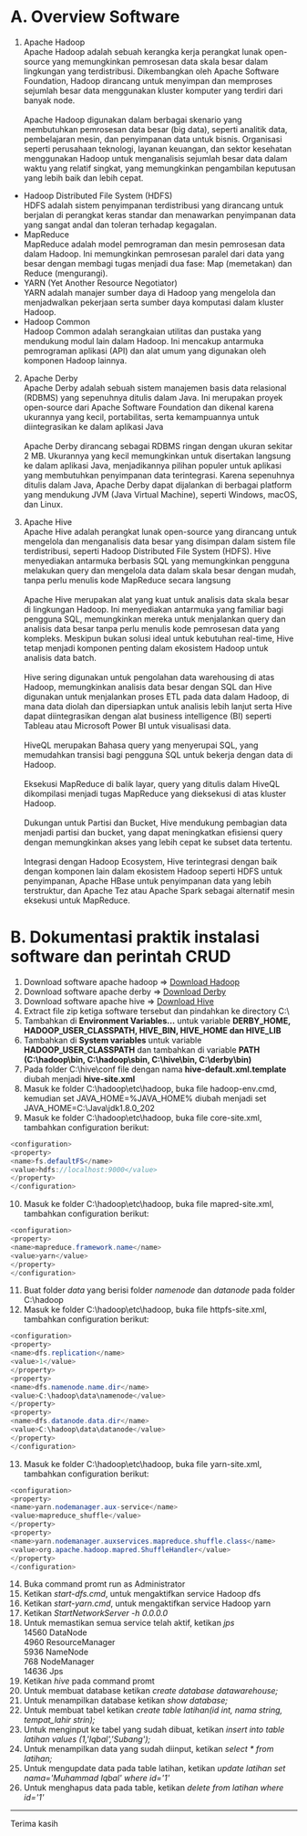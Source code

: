 # A. Overview Software
1. Apache Hadoop <br>
Apache Hadoop adalah sebuah kerangka kerja perangkat lunak open-source yang memungkinkan pemrosesan data skala besar dalam lingkungan yang terdistribusi.  Dikembangkan oleh Apache Software Foundation, Hadoop dirancang untuk menyimpan dan memproses sejumlah besar data menggunakan kluster komputer yang terdiri dari banyak node. <br><br>
Apache Hadoop digunakan dalam berbagai skenario yang membutuhkan pemrosesan data besar (big data), seperti analitik data, pembelajaran mesin, dan penyimpanan data untuk bisnis. Organisasi seperti perusahaan teknologi, layanan keuangan, dan sektor kesehatan menggunakan Hadoop untuk menganalisis sejumlah besar data dalam waktu yang relatif singkat, yang memungkinkan pengambilan keputusan yang lebih baik dan lebih cepat.

* Hadoop Distributed File System (HDFS)<br>
HDFS adalah sistem penyimpanan terdistribusi yang dirancang untuk berjalan di perangkat keras standar dan menawarkan penyimpanan data yang sangat andal dan toleran terhadap kegagalan.
* MapReduce<br>
MapReduce adalah model pemrograman dan mesin pemrosesan data dalam Hadoop. Ini memungkinkan pemrosesan paralel dari data yang besar dengan membagi tugas menjadi dua fase: Map (memetakan) dan Reduce (mengurangi).
* YARN (Yet Another Resource Negotiator)<br>
YARN adalah manajer sumber daya di Hadoop yang mengelola dan menjadwalkan pekerjaan serta sumber daya komputasi dalam kluster Hadoop.
* Hadoop Common<br>
Hadoop Common adalah serangkaian utilitas dan pustaka yang mendukung modul lain dalam Hadoop. Ini mencakup antarmuka pemrograman aplikasi (API) dan alat umum yang digunakan oleh komponen Hadoop lainnya.


2. Apache Derby <br>
Apache Derby adalah sebuah sistem manajemen basis data relasional (RDBMS) yang sepenuhnya ditulis dalam Java. Ini merupakan proyek open-source dari Apache Software Foundation dan dikenal karena ukurannya yang kecil, portabilitas, serta kemampuannya untuk diintegrasikan ke dalam aplikasi Java <br><br>
Apache Derby dirancang sebagai RDBMS ringan dengan ukuran sekitar 2 MB. Ukurannya yang kecil memungkinkan untuk disertakan langsung ke dalam aplikasi Java, menjadikannya pilihan populer untuk aplikasi yang membutuhkan penyimpanan data terintegrasi. Karena sepenuhnya ditulis dalam Java, Apache Derby dapat dijalankan di berbagai platform yang mendukung JVM (Java Virtual Machine), seperti Windows, macOS, dan Linux.

3. Apache Hive <br>
Apache Hive adalah perangkat lunak open-source yang dirancang untuk mengelola dan menganalisis data besar yang disimpan dalam sistem file terdistribusi, seperti Hadoop Distributed File System (HDFS). Hive menyediakan antarmuka berbasis SQL yang memungkinkan pengguna melakukan query dan mengelola data dalam skala besar dengan mudah, tanpa perlu menulis kode MapReduce secara langsung <br><br>
Apache Hive merupakan alat yang kuat untuk analisis data skala besar di lingkungan Hadoop. Ini menyediakan antarmuka yang familiar bagi pengguna SQL, memungkinkan mereka untuk menjalankan query dan analisis data besar tanpa perlu menulis kode pemrosesan data yang kompleks. Meskipun bukan solusi ideal untuk kebutuhan real-time, Hive tetap menjadi komponen penting dalam ekosistem Hadoop untuk analisis data batch. <br><br>
Hive sering digunakan untuk pengolahan data warehousing di atas Hadoop, memungkinkan analisis data besar dengan SQL dan Hive digunakan untuk menjalankan proses ETL pada data dalam Hadoop, di mana data diolah dan dipersiapkan untuk analisis lebih lanjut serta Hive dapat diintegrasikan dengan alat business intelligence (BI) seperti Tableau atau Microsoft Power BI untuk visualisasi data. <br><br>
HiveQL merupakan Bahasa query yang menyerupai SQL, yang memudahkan transisi bagi pengguna SQL untuk bekerja dengan data di Hadoop. <br><br>
Eksekusi MapReduce di balik layar, query yang ditulis dalam HiveQL dikompilasi menjadi tugas MapReduce yang dieksekusi di atas kluster Hadoop. <br><br>
Dukungan untuk Partisi dan Bucket, Hive mendukung pembagian data menjadi partisi dan bucket, yang dapat meningkatkan efisiensi query dengan memungkinkan akses yang lebih cepat ke subset data tertentu. <br><br>
Integrasi dengan Hadoop Ecosystem, Hive terintegrasi dengan baik dengan komponen lain dalam ekosistem Hadoop seperti HDFS untuk penyimpanan, Apache HBase untuk penyimpanan data yang lebih terstruktur, dan Apache Tez atau Apache Spark sebagai alternatif mesin eksekusi untuk MapReduce.<br>


# B. Dokumentasi praktik instalasi software dan perintah CRUD
1. Download software apache hadoop => [Download Hadoop](https://hadoop.apache.org/release/2.7.0.html)
2. Download software apache derby => [Download Derby](https://db.apache.org/derby/releases/release-10_14_2_0.html)
3. Download software apache hive => [Download Hive](https://dlcdn.apache.org/hive/)
4. Extract file zip ketiga software tersebut dan pindahkan ke directory C:\
5. Tambahkan di **Environment Variables…** untuk variable **DERBY_HOME, HADOOP_USER_CLASSPATH, HIVE_BIN, HIVE_HOME dan HIVE_LIB**
6. Tambahkan di **System variables** untuk variable **HADOOP_USER_CLASSPATH** dan tambahkan di variable **PATH (C:\hadoop\bin, C:\hadoop\sbin, C:\hive\bin, C:\derby\bin)**
7. Pada folder C:\hive\conf file dengan nama **hive-default.xml.template** diubah menjadi **hive-site.xml**
8. Masuk ke folder C:\hadoop\etc\hadoop, buka file hadoop-env.cmd, kemudian set JAVA_HOME=%JAVA_HOME% diubah menjadi set JAVA_HOME=C:\Java\jdk1.8.0_202
9. Masuk ke folder C:\hadoop\etc\hadoop, buka file core-site.xml, tambahkan configuration berikut:
```java
<configuration>
<property>
<name>fs.defaultFS</name>
<value>hdfs://localhost:9000</value>
</property>
</configuration>
```
10. Masuk ke folder C:\hadoop\etc\hadoop, buka file mapred-site.xml, tambahkan configuration berikut:
```java
<configuration>
<property>
<name>mapreduce.framework.name</name>
<value>yarn</value>
</property>
</configuration>
```
11. Buat folder *data* yang berisi folder *namenode* dan *datanode* pada folder C:\hadoop
12. Masuk ke folder C:\hadoop\etc\hadoop, buka file httpfs-site.xml, tambahkan configuration berikut:
```java
<configuration>
<property>
<name>dfs.replication</name>
<value>1</value>
</property>
<property>
<name>dfs.namenode.name.dir</name>
<value>C:\hadoop\data\namenode</value>
</property>
<property>
<name>dfs.datanode.data.dir</name>
<value>C:\hadoop\data\datanode</value>
</property>
</configuration>
```
13. Masuk ke folder C:\hadoop\etc\hadoop, buka file yarn-site.xml, tambahkan configuration berikut:
```java
<configuration>
<property>
<name>yarn.nodemanager.aux-service</name>
<value>mapreduce_shuffle</value>
</property>
<property>
<name>yarn.nodemanager.auxservices.mapreduce.shuffle.class</name>
<value>org.apache.hadoop.mapred.ShuffleHandler</value>
</property>
</configuration>
```
14. Buka command promt run as Administrator
15. Ketikan *start-dfs.cmd*, untuk mengaktifkan service Hadoop dfs
16. Ketikan *start-yarn.cmd*, untuk mengaktifkan service Hadoop yarn
17. Ketikan *StartNetworkServer -h 0.0.0.0*
18. Untuk memastikan semua service telah aktif, ketikan *jps* <br>
14560 DataNode<br>
4960 ResourceManager<br>
5936 NameNode<br>
768 NodeManager<br>
14636 Jps<br>
19. Ketikan *hive* pada command promt
20. Untuk membuat database ketikan *create database datawarehouse;*
21. Untuk menampilkan database ketikan *show database;*
22. Untuk membuat tabel ketikan *create table latihan(id int, nama string, tempat_lahir strin);*
23. Untuk menginput ke tabel yang sudah dibuat, ketikan *insert into table latihan values (1,'Iqbal','Subang');*
24. Untuk menampilkan data yang sudah diinput, ketikan *select * from latihan;*
25. Untuk mengupdate data pada table latihan, ketikan *update latihan set nama='Muhammad Iqbal' where id='1'*
26. Untuk menghapus data pada table, ketikan *delete from latihan where id='1'*

-------------------
Terima kasih



 
